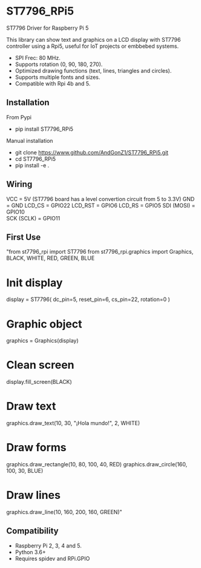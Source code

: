 # ST7796_RPi5
ST7796 Driver for Raspberry Pi 5

This library can show text and graphics on a LCD display with ST7796 controller using a Rpi5,
useful for IoT projects or embbebed systems.

* SPI Frec: 80 MHz.
* Supports rotation (0, 90, 180, 270). 
* Optimized drawing functions (text, lines, triangles and circles).
* Supports multiple fonts and sizes.
* Compatible with Rpi 4b and 5.

<h2>Installation</h2>

From Pypi

* pip install ST7796_RPi5


Manual installation

* git clone https://www.github.com/AndGonZ1/ST7796_RPi5.git
* cd ST7796_RPi5
* pip install -e .

<h2>Wiring</h2>

VCC = 5V (ST7796 board has a level convertion circuit from 5 to 3.3V)
GND = GND
LCD_CS = GPIO22
LCD_RST = GPIO6
LCD_RS = GPIO5
SDI (MOSI) = GPIO10  
SCK (SCLK) = GPIO11

<h2>First Use</h2>

"from st7796_rpi import ST7796
from st7796_rpi.graphics import Graphics, BLACK, WHITE, RED, GREEN, BLUE

# Init display
display = ST7796(
    dc_pin=5,
    reset_pin=6,
    cs_pin=22,
    rotation=0
)

# Graphic object
graphics = Graphics(display)

# Clean screen
display.fill_screen(BLACK)

# Draw text
graphics.draw_text(10, 30, "¡Hola mundo!", 2, WHITE)

# Draw forms
graphics.draw_rectangle(10, 80, 100, 40, RED)
graphics.draw_circle(160, 100, 30, BLUE)

# Draw lines
graphics.draw_line(10, 160, 200, 160, GREEN)"

<h2>Compatibility</h2>

* Raspberry Pi 2, 3, 4 and 5.
* Python 3.6+
* Requires spidev and RPi.GPIO
